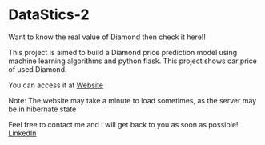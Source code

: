 # DataStics-2

Want to know the real value of Diamond then check it here!!

This project is aimed to build a Diamond price prediction model using machine learning algorithms and python flask. This project shows car price of used Diamond.


You can access it at [Website](https://datastics2.herokuapp.com/)

Note: The website may take a minute to load sometimes, as the server may be in hibernate state

 Feel free to contact me and I will get back to you as soon as possible! [LinkedIn](https://www.linkedin.com/in/ramesh-bhutka-71a632157/)
